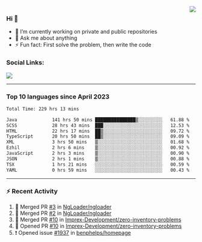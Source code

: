 <!--
<a href="https://wuffy.eu">
  <img align="right" src="https://github.com/ngloader/ngloader/blob/devcard/devcard.png" height="410" width="300" alt="NgLoader's Dev Card"/>
</a>
-->

<a href="https://wuffy.eu">
  <img align="right" src="https://github-readme-stats.vercel.app/api?username=ngloader&count_private=true&include_all_commits=true&show_icons=true&theme=dracula" />
</a>

### Hi 👋
- 🔭 I’m currently working on private and public repositories
- 💬 Ask me about anything
- ⚡ Fun fact: First solve the problem, then write the code

### Social Links:
<a href="https://discord.gg/jUtRU5Q">
  <img src="https://dcbadge.vercel.app/api/shield/128286216708685824?style=flat&theme=clean&compact=true" />
</a>

<!--
---

<div>
  <img src="https://github-readme-stats.vercel.app/api/wakatime?username=NgLoader&api_domain=wakapi.wuffy.dev&bg_color=282a36&title_color=ff6e96&icon_color=2F855A&text_color=ffffff&custom_title=Week%20Stats&layout=compact" />
</div>

---

<div>
  <img height="170" align="left" src="https://github-readme-stats.vercel.app/api?username=ngloader&count_private=true&include_all_commits=true&show_icons=true&theme=dracula" />
  <img src="https://github-readme-stats.vercel.app/api/top-langs/?username=ngloader&layout=compact&theme=dracula" />
</div>

---

<a href="https://github.com/ryo-ma/github-profile-trophy">
  <img width=800 src="https://github-profile-trophy.vercel.app/?username=ngloader&column=8&theme=dracula&no-frame=true"/>
</a>
-->

---

### Top 10 languages since April 2023

<!--START_SECTION:waka-->

```txt
Total Time: 229 hrs 13 mins

Java             141 hrs 50 mins ███████████████▒░░░░░░░░░   61.88 %
SCSS             28 hrs 43 mins  ███░░░░░░░░░░░░░░░░░░░░░░   12.53 %
HTML             22 hrs 17 mins  ██▒░░░░░░░░░░░░░░░░░░░░░░   09.72 %
TypeScript       20 hrs 50 mins  ██▒░░░░░░░░░░░░░░░░░░░░░░   09.09 %
XML              3 hrs 50 mins   ▒░░░░░░░░░░░░░░░░░░░░░░░░   01.68 %
Ezhil            2 hrs 6 mins    ▒░░░░░░░░░░░░░░░░░░░░░░░░   00.92 %
JavaScript       2 hrs 3 mins    ▒░░░░░░░░░░░░░░░░░░░░░░░░   00.90 %
JSON             2 hrs 1 mins    ▒░░░░░░░░░░░░░░░░░░░░░░░░   00.88 %
TSX              1 hrs 21 mins   ░░░░░░░░░░░░░░░░░░░░░░░░░   00.59 %
YAML             0 hrs 59 mins   ░░░░░░░░░░░░░░░░░░░░░░░░░   00.43 %
```

<!--END_SECTION:waka-->

---

### :zap: Recent Activity
<!--START_SECTION:activity-->
1. 🎉 Merged PR [#3](https://github.com/NgLoader/ngloader/pull/3) in [NgLoader/ngloader](https://github.com/NgLoader/ngloader)
2. 🎉 Merged PR [#2](https://github.com/NgLoader/ngloader/pull/2) in [NgLoader/ngloader](https://github.com/NgLoader/ngloader)
3. 🎉 Merged PR [#10](https://github.com/Imprex-Development/zero-inventory-problems/pull/10) in [Imprex-Development/zero-inventory-problems](https://github.com/Imprex-Development/zero-inventory-problems)
4. 💪 Opened PR [#10](https://github.com/Imprex-Development/zero-inventory-problems/pull/10) in [Imprex-Development/zero-inventory-problems](https://github.com/Imprex-Development/zero-inventory-problems)
5. ❗ Opened issue [#1937](https://github.com/benphelps/homepage/issues/1937) in [benphelps/homepage](https://github.com/benphelps/homepage)
<!--END_SECTION:activity-->
